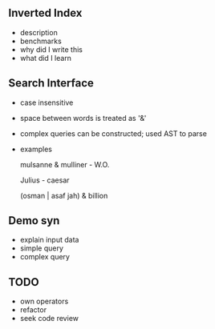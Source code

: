 ## Inverted Index
  * description
  * benchmarks
  * why did I write this
  * what did I learn

## Search Interface
  * case insensitive
  * space between words is treated as '&'
  * complex queries can be constructed; used AST to parse
  * examples
  
    mulsanne & mulliner - W.O.

    Julius - caesar

    (osman | asaf jah) & billion 

## Demo syn
  * explain input data
  * simple query
  * complex query

## TODO
  * own operators
  * refactor
  * seek code review
